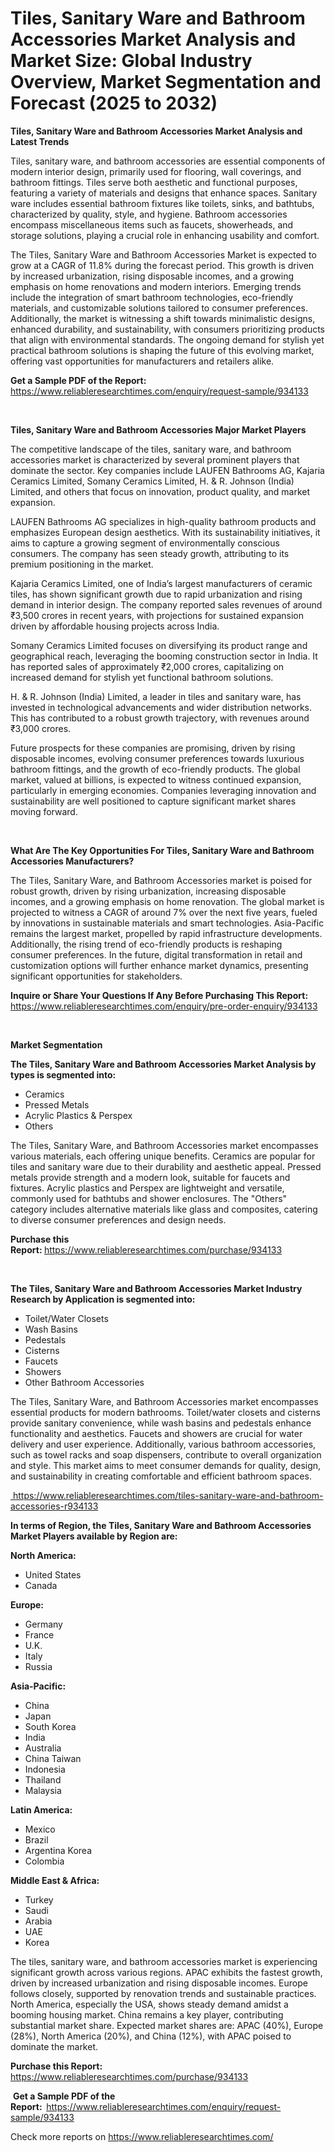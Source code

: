 <p><h1>Tiles, Sanitary Ware and Bathroom Accessories Market Analysis and Market Size: Global Industry Overview, Market Segmentation and Forecast (2025 to 2032)</h1></p><p><strong>Tiles, Sanitary Ware and Bathroom Accessories Market Analysis and Latest Trends</strong></p>
<p><p>Tiles, sanitary ware, and bathroom accessories are essential components of modern interior design, primarily used for flooring, wall coverings, and bathroom fittings. Tiles serve both aesthetic and functional purposes, featuring a variety of materials and designs that enhance spaces. Sanitary ware includes essential bathroom fixtures like toilets, sinks, and bathtubs, characterized by quality, style, and hygiene. Bathroom accessories encompass miscellaneous items such as faucets, showerheads, and storage solutions, playing a crucial role in enhancing usability and comfort.</p><p>The Tiles, Sanitary Ware and Bathroom Accessories Market is expected to grow at a CAGR of 11.8% during the forecast period. This growth is driven by increased urbanization, rising disposable incomes, and a growing emphasis on home renovations and modern interiors. Emerging trends include the integration of smart bathroom technologies, eco-friendly materials, and customizable solutions tailored to consumer preferences. Additionally, the market is witnessing a shift towards minimalistic designs, enhanced durability, and sustainability, with consumers prioritizing products that align with environmental standards. The ongoing demand for stylish yet practical bathroom solutions is shaping the future of this evolving market, offering vast opportunities for manufacturers and retailers alike.</p></p>
<p><strong>Get a Sample PDF of the Report:&nbsp;</strong> <a href="https://www.reliableresearchtimes.com/enquiry/request-sample/934133?utm_campaign=3028&utm_medium=2&utm_source=Github&utm_content=ia&utm_term=02042025&utm_id=tiles-sanitary-ware-and-bathroom-accessories">https://www.reliableresearchtimes.com/enquiry/request-sample/934133</a></p>
<p>&nbsp;</p>
<p><strong>Tiles, Sanitary Ware and Bathroom Accessories Major Market Players</strong></p>
<p><p>The competitive landscape of the tiles, sanitary ware, and bathroom accessories market is characterized by several prominent players that dominate the sector. Key companies include LAUFEN Bathrooms AG, Kajaria Ceramics Limited, Somany Ceramics Limited, H. & R. Johnson (India) Limited, and others that focus on innovation, product quality, and market expansion.</p><p>LAUFEN Bathrooms AG specializes in high-quality bathroom products and emphasizes European design aesthetics. With its sustainability initiatives, it aims to capture a growing segment of environmentally conscious consumers. The company has seen steady growth, attributing to its premium positioning in the market.</p><p>Kajaria Ceramics Limited, one of India’s largest manufacturers of ceramic tiles, has shown significant growth due to rapid urbanization and rising demand in interior design. The company reported sales revenues of around ₹3,500 crores in recent years, with projections for sustained expansion driven by affordable housing projects across India.</p><p>Somany Ceramics Limited focuses on diversifying its product range and geographical reach, leveraging the booming construction sector in India. It has reported sales of approximately ₹2,000 crores, capitalizing on increased demand for stylish yet functional bathroom solutions.</p><p>H. & R. Johnson (India) Limited, a leader in tiles and sanitary ware, has invested in technological advancements and wider distribution networks. This has contributed to a robust growth trajectory, with revenues around ₹3,000 crores.</p><p>Future prospects for these companies are promising, driven by rising disposable incomes, evolving consumer preferences towards luxurious bathroom fittings, and the growth of eco-friendly products. The global market, valued at billions, is expected to witness continued expansion, particularly in emerging economies. Companies leveraging innovation and sustainability are well positioned to capture significant market shares moving forward.</p></p>
<p>&nbsp;</p>
<p><strong>What Are The Key Opportunities For Tiles, Sanitary Ware and Bathroom Accessories Manufacturers?</strong></p>
<p><p>The Tiles, Sanitary Ware, and Bathroom Accessories market is poised for robust growth, driven by rising urbanization, increasing disposable incomes, and a growing emphasis on home renovation. The global market is projected to witness a CAGR of around 7% over the next five years, fueled by innovations in sustainable materials and smart technologies. Asia-Pacific remains the largest market, propelled by rapid infrastructure developments. Additionally, the rising trend of eco-friendly products is reshaping consumer preferences. In the future, digital transformation in retail and customization options will further enhance market dynamics, presenting significant opportunities for stakeholders.</p></p>
<p><strong>Inquire or Share Your Questions If Any Before Purchasing This Report:</strong> <a href="https://www.reliableresearchtimes.com/enquiry/pre-order-enquiry/934133?utm_campaign=3028&utm_medium=2&utm_source=Github&utm_content=ia&utm_term=02042025&utm_id=tiles-sanitary-ware-and-bathroom-accessories">https://www.reliableresearchtimes.com/enquiry/pre-order-enquiry/934133</a></p>
<p>&nbsp;</p>
<p><strong>Market Segmentation</strong></p>
<p><strong>The Tiles, Sanitary Ware and Bathroom Accessories Market Analysis by types is segmented into:</strong></p>
<p><ul><li>Ceramics</li><li>Pressed Metals</li><li>Acrylic Plastics & Perspex</li><li>Others</li></ul></p>
<p><p>The Tiles, Sanitary Ware, and Bathroom Accessories market encompasses various materials, each offering unique benefits. Ceramics are popular for tiles and sanitary ware due to their durability and aesthetic appeal. Pressed metals provide strength and a modern look, suitable for faucets and fixtures. Acrylic plastics and Perspex are lightweight and versatile, commonly used for bathtubs and shower enclosures. The "Others" category includes alternative materials like glass and composites, catering to diverse consumer preferences and design needs.</p></p>
<p><strong>Purchase this Report:&nbsp;</strong><a href="https://www.reliableresearchtimes.com/purchase/934133?utm_campaign=3028&utm_medium=2&utm_source=Github&utm_content=ia&utm_term=02042025&utm_id=tiles-sanitary-ware-and-bathroom-accessories">https://www.reliableresearchtimes.com/purchase/934133</a></p>
<p>&nbsp;</p>
<p><strong>The Tiles, Sanitary Ware and Bathroom Accessories Market Industry Research by Application is segmented into:</strong></p>
<p><ul><li>Toilet/Water Closets</li><li>Wash Basins</li><li>Pedestals</li><li>Cisterns</li><li>Faucets</li><li>Showers</li><li>Other Bathroom Accessories</li></ul></p>
<p><p>The Tiles, Sanitary Ware, and Bathroom Accessories market encompasses essential products for modern bathrooms. Toilet/water closets and cisterns provide sanitary convenience, while wash basins and pedestals enhance functionality and aesthetics. Faucets and showers are crucial for water delivery and user experience. Additionally, various bathroom accessories, such as towel racks and soap dispensers, contribute to overall organization and style. This market aims to meet consumer demands for quality, design, and sustainability in creating comfortable and efficient bathroom spaces.</p></p>
<p><a href="https://www.reliableresearchtimes.com/tiles-sanitary-ware-and-bathroom-accessories-r934133?utm_campaign=3028&utm_medium=2&utm_source=Github&utm_content=ia&utm_term=02042025&utm_id=tiles-sanitary-ware-and-bathroom-accessories">&nbsp;https://www.reliableresearchtimes.com/tiles-sanitary-ware-and-bathroom-accessories-r934133</a></p>
<p><strong>In terms of Region, the Tiles, Sanitary Ware and Bathroom Accessories Market Players available by Region are:</strong></p>
<p>
    <p> <strong> North America: </strong>
        <ul>
            <li>United States</li>
            <li>Canada</li>
        </ul>
        </p> 
    <p> <strong> Europe: </strong>
        <ul>
            <li>Germany</li>
            <li>France</li>
            <li>U.K.</li>
            <li>Italy</li>
            <li>Russia</li>
        </ul>
        </p> 
    <p> <strong> Asia-Pacific: </strong>
        <ul>
            <li>China</li>
            <li>Japan</li>
            <li>South Korea</li>
            <li>India</li>
            <li>Australia</li>
            <li>China Taiwan</li>
            <li>Indonesia</li>
            <li>Thailand</li>
            <li>Malaysia</li>
        </ul>
        </p> 
    <p> <strong> Latin America: </strong>
        <ul>
            <li>Mexico</li>
            <li>Brazil</li>
            <li>Argentina Korea</li>
            <li>Colombia</li>
        </ul>
        </p> 
    <p> <strong> Middle East & Africa: </strong>
        <ul>
            <li>Turkey</li>
            <li>Saudi</li>
            <li>Arabia</li>
            <li>UAE</li>
            <li>Korea</li>
        </ul>
    </p>
    </p>
<p><p>The tiles, sanitary ware, and bathroom accessories market is experiencing significant growth across various regions. APAC exhibits the fastest growth, driven by increased urbanization and rising disposable incomes. Europe follows closely, supported by renovation trends and sustainable practices. North America, especially the USA, shows steady demand amidst a booming housing market. China remains a key player, contributing substantial market share. Expected market shares are: APAC (40%), Europe (28%), North America (20%), and China (12%), with APAC poised to dominate the market.</p></p>
<p><strong>Purchase this Report: </strong><a href="https://www.reliableresearchtimes.com/purchase/934133?utm_campaign=3028&utm_medium=2&utm_source=Github&utm_content=ia&utm_term=02042025&utm_id=tiles-sanitary-ware-and-bathroom-accessories">https://www.reliableresearchtimes.com/purchase/934133</a></p>
<p>&nbsp;<strong>Get a Sample PDF of the Report:&nbsp;&nbsp;</strong><a href="https://www.reliableresearchtimes.com/enquiry/request-sample/934133?utm_campaign=3028&utm_medium=2&utm_source=Github&utm_content=ia&utm_term=02042025&utm_id=tiles-sanitary-ware-and-bathroom-accessories">https://www.reliableresearchtimes.com/enquiry/request-sample/934133</a></p>
<p><strong></strong></p>
<p>Check more reports on <a href="https://www.reliableresearchtimes.com/?utm_campaign=3028&utm_medium=2&utm_source=Github&utm_content=ia&utm_term=02042025&utm_id=tiles-sanitary-ware-and-bathroom-accessories">https://www.reliableresearchtimes.com/</a></p>